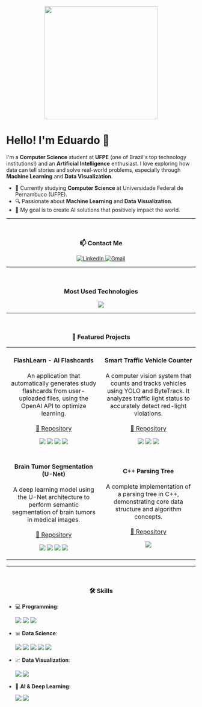 <div align="center">
  <img src="https://www.tramaweb.com.br/wp-content/uploads/2019/10/f6719fd6-tenor.gif" width="300">
</div>


# Hello! I'm Eduardo 👋

I'm a **Computer Science** student at **UFPE** (one of Brazil's top technology institutions!) and an **Artificial Intelligence** enthusiast. I love exploring how data can tell stories and solve real-world problems, especially through **Machine Learning** and **Data Visualization**.

- 🌱 Currently studying **Computer Science** at Universidade Federal de Pernambuco (UFPE).
- 🔍 Passionate about **Machine Learning** and **Data Visualization**.
- 🎯 My goal is to create AI solutions that positively impact the world.

---

<br>

<h3 align="center">📫 Contact Me</h3>
<p align="center">
  <a href="https://www.linkedin.com/in/eduardo-henrique-a71782338/" target="_blank">
    <img src="https://img.shields.io/badge/-LinkedIn-0077B5?style=for-the-badge&logo=linkedin&logoColor=white" alt="LinkedIn">
  </a>
  <a href="mailto:eduardosantana.tech@gmail.com" target="_blank">
    <img src="https://img.shields.io/badge/-Gmail-D14836?style=for-the-badge&logo=gmail&logoColor=white" alt="Gmail">
  </a>
</p>

---

<br>

<div align="center">
  <h3 align="center">Most Used Technologies</h3>
  <a href="https://skillicons.dev">
    <img src="https://skillicons.dev/icons?i=python,cpp,pytorch,scikitlearn,git,docker&perline=6" />
  </a>
</div>



---

<br>

<h3 align="center">🚀 Featured Projects</h3>
<table>
  <tr>
    <td width="50%">
      <h4 align="center">FlashLearn - AI Flashcards</h4>
      <p align="center">
        An application that automatically generates study flashcards from user-uploaded files, using the OpenAI API to optimize learning.
        <br/><br/>
        <a href="https://github.com/Eduardocin/FlashLearn">🔗 Repository</a>
      </p>
      <p align="center">
        <img src="https://img.shields.io/badge/-Django-092E20?style=flat&logo=django&logoColor=white"/>
        <img src="https://img.shields.io/badge/-Tailwind_CSS-38B2AC?style=flat&logo=tailwind-css&logoColor=white"/>
        <img src="https://img.shields.io/badge/-OpenAI-412991?style=flat&logo=openai&logoColor=white"/>
        <img src="https://img.shields.io/badge/-Docker-2496ED?style=flat&logo=docker&logoColor=white"/>
      </p>
    </td>
    <td width="50%">
      <h4 align="center">Smart Traffic Vehicle Counter</h4>
      <p align="center">
        A computer vision system that counts and tracks vehicles using YOLO and ByteTrack. It analyzes traffic light status to accurately detect red-light violations.
        <br/><br/>
        <a href="https://github.com/Eduardocin/Smart-Traffic-Vehicle-Counter">🔗 Repository</a>
      </p>
      <p align="center">
        <img src="https://img.shields.io/badge/-Python-3776AB?style=flat&logo=python&logoColor=white"/>
        <img src="https://img.shields.io/badge/-OpenCV-5C3EE8?style=flat&logo=opencv&logoColor=white"/>
        <img src="https://img.shields.io/badge/YOLO-%230000FF.svg?style=flat&logo=yolo&logoColor=white" />
      </p>
    </td>
  </tr>
  <tr>
    <td width="50%">
      <h4 align="center">Brain Tumor Segmentation (U-Net)</h4>
      <p align="center">
        A deep learning model using the U-Net architecture to perform semantic segmentation of brain tumors in medical images.
        <br/><br/>
        <a href="https://github.com/Eduardocin/BrainTumor_UNet_Segmentation">🔗 Repository</a>
      </p>
      <p align="center">
        <img src="https://img.shields.io/badge/-Python-3776AB?style=flat&logo=python&logoColor=white"/>
        <img src="https://img.shields.io/badge/-PyTorch-EE4C2C?style=flat&logo=pytorch&logoColor=white"/>
        <img src="https://img.shields.io/badge/-Scikit--Learn-F7931E?style=flat&logo=scikit-learn&logoColor=white"/>
        <img src="https://img.shields.io/badge/-NumPy-013243?style=flat&logo=numpy&logoColor=white"/>
      </p>
    </td>
    <td width="50%">
      <h4 align="center">C++ Parsing Tree</h4>
      <p align="center">
        A complete implementation of a parsing tree in C++, demonstrating core data structure and algorithm concepts.
        <br/><br/>
        <a href="https://github.com/Eduardocin/parsing-tree-cpp-">🔗 Repository</a>
      </p>
      <p align="center">
        <img src="https://img.shields.io/badge/-C++-00599C?style=flat&logo=c%2B%2B&logoColor=white"/>
      </p>
    </td>
  </tr>
</table>

---

<br>

<h3 align="center">🛠️ Skills</h3>

- 💻 **Programming**:
  <p align="">
  <img src="https://img.shields.io/badge/-Python-3776AB?style=flat&logo=python&logoColor=white&logoWidth=20"/>
  <img src="https://img.shields.io/badge/-C++-00599C?style=flat&logo=c%2B%2B&logoColor=white&logoWidth=20"/>
  <img src="https://img.shields.io/badge/-SQL-4479A1?style=flat&logo=postgresql&logoColor=white&logoWidth=20"/>
  </p>
- 📊 **Data Science**:
  <p align="">
  <img src="https://img.shields.io/badge/-Pandas-150458?style=flat&logo=pandas&logoColor=white&logoWidth=20"/>
  <img src="https://img.shields.io/badge/-NumPy-013243?style=flat&logo=numpy&logoColor=white&logoWidth=20"/>
  <img src="https://img.shields.io/badge/-Scikit--Learn-F7931E?style=flat&logo=scikit-learn&logoColor=white&logoWidth=20"/>
  <img src="https://img.shields.io/badge/-Optuna-1E90FF?style=flat&logo=optuna&logoColor=white&logoWidth=20"/>
  <img src="https://img.shields.io/badge/-MLflow-000000?style=flat&logo=mlflow&logoColor=white&logoWidth=20"/>
  </p>
- 📈 **Data Visualization**:
  <p align="">
  <img src="https://img.shields.io/badge/-Matplotlib-11557c?style=flat&logo=python&logoColor=white&logoWidth=20"/>
  <img src="https://img.shields.io/badge/-Seaborn-3776AB?style=flat&logo=python&logoColor=white&logoWidth=20"/>
  </p>
- 🤖 **AI & Deep Learning**:
  <p align="">
  <img src="https://img.shields.io/badge/-TensorFlow-FF6F00?style=flat&logo=tensorflow&logoColor=white&logoWidth=20"/>
  <img src="https://img.shields.io/badge/-PyTorch-EE4C2C?style=flat&logo=pytorch&logoColor=white&logoWidth=20"/>
  </p>
